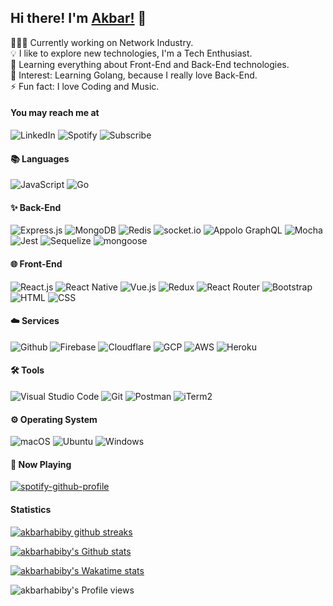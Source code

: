 ## Hi there! I'm [Akbar!](http://akbarhabiby.net/) 👋

👨🏻‍💻 Currently working on Network Industry.\
💡 I like to explore new technologies, I'm a Tech Enthusiast.\
🌱 Learning everything about Front-End and Back-End technologies.\
🔭 Interest: Learning Golang, because I really love Back-End.\
⚡ Fun fact: I love Coding and Music.

#### You may reach me at
![LinkedIn](https://img.shields.io/badge/-LinkedIn-0077B5?style=for-the-badge&logo=linkedin&link=https://linkedin.com/in/akbarhabiby)
![Spotify](https://img.shields.io/badge/-Spotify-1CD05D?style=for-the-badge&logo=spotify&logoColor=white&link=https://open.spotify.com/user/mc4unooh8oxhz45ec5d1vvvq3)
![Subscribe](https://img.shields.io/badge/-Youtube-FF0000?style=for-the-badge&logo=youtube&logoColor=white&link=https://youtube.com/akbarhabiby)

#### 📚 Languages

![JavaScript](https://img.shields.io/badge/-JavaScript-05122A?style=flat&logo=javascript)
![Go](https://img.shields.io/badge/-Go-05122A?style=flat&logo=go)

#### ✨ Back-End
![Express.js](https://img.shields.io/badge/-Express.js-05122A?style=flat&logo=express)
![MongoDB](https://img.shields.io/badge/-MongoDB-05122A?style=flat&logo=mongodb)
![Redis](https://img.shields.io/badge/-Redis-05122A?style=flat&logo=redis)
![socket.io](https://img.shields.io/badge/-socket.io-05122A?style=flat&logo=socket.io)
![Appolo GraphQL](https://img.shields.io/badge/-Appolo%20GraphQL-05122A?style=flat&logo=graphql&logoColor=DD34A6)
![Mocha](https://img.shields.io/badge/-Mocha-05122A?style=flat&logo=mocha)
![Jest](https://img.shields.io/badge/-Jest-05122A?style=flat&logo=jest&logoColor=C21324)
![Sequelize](https://img.shields.io/badge/-Sequelize-05122A?style=flat)
![mongoose](https://img.shields.io/badge/-mongoose-05122A?style=flat)

#### 🌐 Front-End
![React.js](https://img.shields.io/badge/-React.js-05122A?style=flat&logo=react)
![React Native](https://img.shields.io/badge/-React%20Native-05122A?style=flat&logo=react)
![Vue.js](https://img.shields.io/badge/-Vue.js-05122A?style=flat&logo=vue.js)
![Redux](https://img.shields.io/badge/-Redux-05122A?style=flat&logo=redux&logoColor=764ABC)
![React Router](https://img.shields.io/badge/-React%20Router-05122A?style=flat&logo=react-router)
![Bootstrap](https://img.shields.io/badge/-Bootstrap-05122A?style=flat&logo=bootstrap)
![HTML](https://img.shields.io/badge/-HTML-05122A?style=flat&logo=html5)
![CSS](https://img.shields.io/badge/-CSS-05122A?style=flat&logo=css3&logoColor=1572B6)

#### ☁️ Services
![Github](https://img.shields.io/badge/-Github-05122A?style=flat&logo=github)
![Firebase](https://img.shields.io/badge/-Firebase-05122A?style=flat&logo=firebase)
![Cloudflare](https://img.shields.io/badge/-Cloudflare-05122A?style=flat&logo=cloudflare)
![GCP](https://img.shields.io/badge/-Google%20Cloud%20Platform-05122A?style=flat&logo=google-cloud)
![AWS](https://img.shields.io/badge/-Amazon%20Web%20Services-05122A?style=flat&logo=amazon-aws&logoColor=FF9900)
![Heroku](https://img.shields.io/badge/-Heroku-05122A?style=flat&logo=heroku)

#### 🛠️ Tools
![Visual Studio Code](https://img.shields.io/badge/-Visual%20Studio%20Code-05122A?style=flat&logo=visual-studio-code&logoColor=21AAF2)
![Git](https://img.shields.io/badge/-Git-05122A?style=flat&logo=git)
![Postman](https://img.shields.io/badge/-Postman-05122A?style=flat&logo=postman)
![iTerm2](https://img.shields.io/badge/-iTerm2-05122A?style=flat)

#### ⚙️ Operating System
![macOS](https://img.shields.io/badge/-macOS-05122A?style=flat&logo=apple)
![Ubuntu](https://img.shields.io/badge/-Ubuntu-05122A?style=flat&logo=ubuntu)
![Windows](https://img.shields.io/badge/-Windows-05122A?style=flat&logo=windows&logoColor=007ACC)

#### 🎵 Now Playing
[![spotify-github-profile](https://spotify-github-profile.vercel.app/api/view?uid=mc4unooh8oxhz45ec5d1vvvq3&cover_image=false&theme=default)](https://github.com/kittinan/spotify-github-profile)

#### Statistics
[![akbarhabiby github streaks](https://github-readme-streak-stats.herokuapp.com/?user=akbarhabiby&theme=react)](https://github.com/DenverCoder1/github-readme-streak-stats)

[![akbarhabiby's Github stats](https://github-readme-stats.vercel.app/api?username=akbarhabiby&show_icons=true&theme=react)](https://github.com/anuraghazra/github-readme-stats)

[![akbarhabiby's Wakatime stats](https://github-readme-stats.vercel.app/api/wakatime?username=akbarhabiby&layout=compact&theme=react)](https://github.com/anuraghazra/github-readme-stats)

![akbarhabiby's Profile views](https://komarev.com/ghpvc/?username=akbarhabiby&color=blue&style=flat&label=Profile+views)
